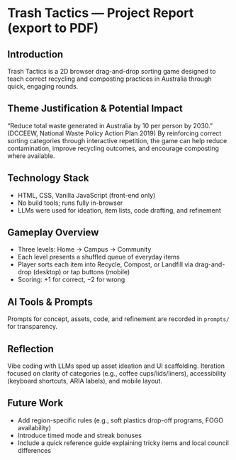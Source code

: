 # Trash Tactics — Project Report (export to PDF)

## Introduction
Trash Tactics is a 2D browser drag-and-drop sorting game designed to teach correct recycling and composting practices in Australia through quick, engaging rounds.

## Theme Justification & Potential Impact
“Reduce total waste generated in Australia by 10 per person by 2030.” (DCCEEW, National Waste Policy Action Plan 2019)
By reinforcing correct sorting categories through interactive repetition, the game can help reduce contamination, improve recycling outcomes, and encourage composting where available.

## Technology Stack
- HTML, CSS, Vanilla JavaScript (front-end only)
- No build tools; runs fully in-browser
- LLMs were used for ideation, item lists, code drafting, and refinement

## Gameplay Overview
- Three levels: Home → Campus → Community
- Each level presents a shuffled queue of everyday items
- Player sorts each item into Recycle, Compost, or Landfill via drag-and-drop (desktop) or tap buttons (mobile)
- Scoring: +1 for correct, −2 for wrong

## AI Tools & Prompts
Prompts for concept, assets, code, and refinement are recorded in `prompts/` for transparency.

## Reflection
Vibe coding with LLMs sped up asset ideation and UI scaffolding. Iteration focused on clarity of categories (e.g., coffee cups/lids/liners), accessibility (keyboard shortcuts, ARIA labels), and mobile layout.

## Future Work
- Add region-specific rules (e.g., soft plastics drop-off programs, FOGO availability)
- Introduce timed mode and streak bonuses
- Include a quick reference guide explaining tricky items and local council differences
